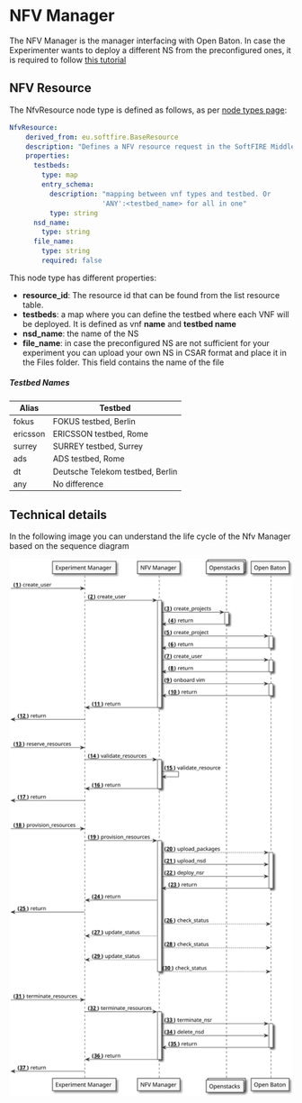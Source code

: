 # NFV Manager

The NFV Manager is the manager interfacing with Open Baton. In case the Experimenter wants to deploy a different NS from the preconfigured ones, it is required to follow [this tutorial][openbaton-tosca]

## NFV Resource

The NfvResource node type is defined as follows, as per [node types page][node_types]:

```yaml
NfvResource:
    derived_from: eu.softfire.BaseResource
    description: "Defines a NFV resource request in the SoftFIRE Middleware"
    properties:
      testbeds:
        type: map
        entry_schema:
          description: "mapping between vnf types and testbed. Or
                       'ANY':<testbed_name> for all in one"
          type: string
      nsd_name:
        type: string
      file_name:
        type: string
        required: false

```

This node type has different properties:

* **resource_id**: The resource id that can be found from the list resource table.
* **testbeds**: a map where you can define the testbed where each VNF will be deployed. It is defined as vnf **name** and **testbed name**
* **nsd_name**: the name of the NS
* **file_name**: in case the preconfigured NS are not sufficient for your experiment you can upload your own NS in CSAR format and place it in the Files folder. This field contains the name of the file

##### Testbed Names

| Alias    | Testbed                          |
|----------|----------------------------------|
| fokus    | FOKUS testbed, Berlin            |
| ericsson | ERICSSON testbed, Rome           |
| surrey   | SURREY testbed, Surrey           |
| ads      | ADS testbed, Rome                |
| dt       | Deutsche Telekom testbed, Berlin |
| any      | No difference                    |


## Technical details

In the following image you can understand the life cycle of the Nfv Manager based on the sequence diagram

![NfvManager sequence diagram](img/nfv-manager.svg)

<!--
References
-->

[node_types]:etc/softfire_node_types.yaml
[openbaton-tosca]:https://openbaton.github.io/documentation/tosca-CSAR-onboarding/
